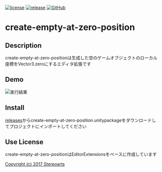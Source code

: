 [![license](https://img.shields.io/github/license/karashinasou/create-empty-at-zero-position.svg?style=flat-square)](https://github.com/karashinasou/create-empty-at-zero-position/blob/master/LICENSE)
[![release](https://img.shields.io/github/release/karashinasou/create-empty-at-zero-position.svg?style=flat-square)](https://github.com/karashinasou/create-empty-at-zero-position/releases)
[![GitHub](https://img.shields.io/github/followers/karashinasou.svg?label=@karashinasou&style=social)](https://github.com/karashinasou)

# create-empty-at-zero-position

## Description

create-empty-at-zero-positionは生成した空のゲームオブジェクトのローカル座標をVector3.zeroにするエディタ拡張です

## Demo

![実行結果](https://github.com/tomoriaki/create-empty-at-zero-position/blob/readme_images/Images/ss1.gif)

## Install

[releases](https://github.com/tomoriaki/create-empty-at-zero-position/releases)からcreate-empty-at-zero-position.unitypackageをダウンロードしてプロジェクトにインポートしてください

## Use License

create-empty-at-zero-positionはEditorExtensionsをベースに作成しています

[Copyright (c) 2017 Stereoarts](https://github.com/Stereoarts/EditorExtensions)
